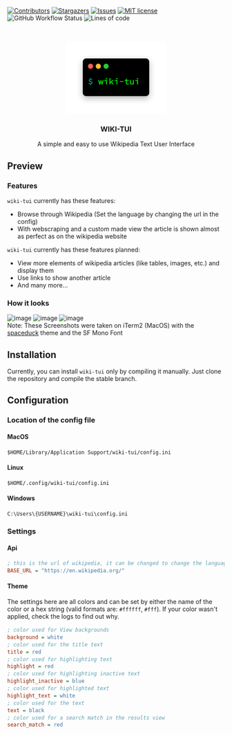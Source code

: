 [![Contributors](https://img.shields.io/github/contributors/Builditluc/wiki-tui.svg?style=for-the-badge)](https://github.com/Builditluc/wiki-tui/graphs/contributors)
[![Stargazers](https://img.shields.io/github/stars/Builditluc/wiki-tui.svg?style=for-the-badge)](https://github.com/Builditluc/wiki-tui/stargazers)
[![Issues](https://img.shields.io/github/issues/Builditluc/wiki-tui.svg?style=for-the-badge)](https://github.com/Builditluc/wiki-tui/issues)
[![MIT license](https://img.shields.io/github/license/Builditluc/wiki-tui?style=for-the-badge)](https://github.com/Builditluc/wiki-tui/blob/stable/LICENSE.txt)
![GitHub Workflow Status](https://img.shields.io/github/workflow/status/Builditluc/wiki-tui/Rust?style=for-the-badge)
![Lines of code](https://img.shields.io/tokei/lines/github/Builditluc/wiki-tui?style=for-the-badge)

<br />
<p align="center">
  <a href="https://github.com/Builditluc/wiki-tui">
    <img src= "logo.png" alt="Logo" width="234" height="167">
  </a>

  <h3 align="center">WIKI-TUI</h3>

  <p align="center">
    A simple and easy to use Wikipedia Text User Interface
  </p>
</p>

## Preview

### Features
`wiki-tui` currently has these features:
- Browse through Wikipedia (Set the language by changing the url in the config)
- With webscraping and a custom made view the article is shown almost as perfect as on the wikipedia website


`wiki-tui` currently has these features planned:
- View more elements of wikipedia articles (like tables, images, etc.) and display them
- Use links to show another article
- And many more...

### How it looks

![image](https://user-images.githubusercontent.com/37375448/116461454-8ec0d780-a868-11eb-8725-a503bce4828c.png)
![image](https://user-images.githubusercontent.com/37375448/116461510-a0a27a80-a868-11eb-950b-f804ffa4ad3b.png)
![image](https://user-images.githubusercontent.com/37375448/116461593-bb74ef00-a868-11eb-9280-cf64eaa4e11f.png) <br>
Note: These Screenshots were taken on iTerm2 (MacOS) with the [spaceduck](https://github.com/pineapplegiant/spaceduck-terminal) theme and the SF Mono Font

## Installation

Currently, you can install `wiki-tui` only by compiling it manually.
Just clone the repository and compile the stable branch.
## Configuration

### Location of the config file
#### MacOS
```
$HOME/Library/Application Support/wiki-tui/config.ini
```
#### Linux
```
$HOME/.config/wiki-tui/config.ini
```
#### Windows
```
C:\Users\{USERNAME}\wiki-tui\config.ini
```

### Settings
#### Api
```ini
; this is the url of wikipedia, it can be changed to change the language of wikipedia 
BASE_URL = "https://en.wikipedia.org/"
```
#### Theme
The settings here are all colors and can be set by either the name of the color or a hex string (valid formats are: `#ffffff`, `#fff`). If your color wasn't applied, check the logs to find out why.
```ini
; color used for View backgrounds
background = white
; color used for the title text
title = red
; color used for highlighting text
highlight = red
; color used for highlighting inactive text
highlight_inactive = blue
; color used for highlighted text
highlight_text = white
; color used for the text
text = black
; color used for a search match in the results view
search_match = red
```
